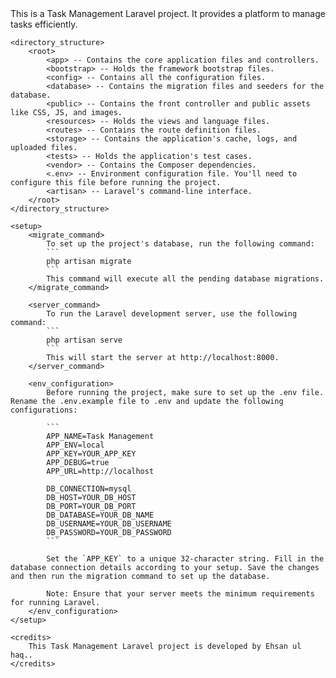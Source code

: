 <readme>
    <title>Task Management - Laravel Project</title>
    <description>
        This is a Task Management Laravel project. It provides a platform to manage tasks efficiently.
    </description>

    <directory_structure>
        <root>
            <app> -- Contains the core application files and controllers.
            <bootstrap> -- Holds the framework bootstrap files.
            <config> -- Contains all the configuration files.
            <database> -- Contains the migration files and seeders for the database.
            <public> -- Contains the front controller and public assets like CSS, JS, and images.
            <resources> -- Holds the views and language files.
            <routes> -- Contains the route definition files.
            <storage> -- Contains the application's cache, logs, and uploaded files.
            <tests> -- Holds the application's test cases.
            <vendor> -- Contains the Composer dependencies.
            <.env> -- Environment configuration file. You'll need to configure this file before running the project.
            <artisan> -- Laravel's command-line interface.
        </root>
    </directory_structure>

    <setup>
        <migrate_command>
            To set up the project's database, run the following command:
            ```
            php artisan migrate
            ```
            This command will execute all the pending database migrations.
        </migrate_command>

        <server_command>
            To run the Laravel development server, use the following command:
            ```
            php artisan serve
            ```
            This will start the server at http://localhost:8000.
        </server_command>

        <env_configuration>
            Before running the project, make sure to set up the .env file. Rename the .env.example file to .env and update the following configurations:

            ```
            APP_NAME=Task Management
            APP_ENV=local
            APP_KEY=YOUR_APP_KEY
            APP_DEBUG=true
            APP_URL=http://localhost

            DB_CONNECTION=mysql
            DB_HOST=YOUR_DB_HOST
            DB_PORT=YOUR_DB_PORT
            DB_DATABASE=YOUR_DB_NAME
            DB_USERNAME=YOUR_DB_USERNAME
            DB_PASSWORD=YOUR_DB_PASSWORD
            ```

            Set the `APP_KEY` to a unique 32-character string. Fill in the database connection details according to your setup. Save the changes and then run the migration command to set up the database.

            Note: Ensure that your server meets the minimum requirements for running Laravel.
        </env_configuration>
    </setup>

    <credits>
        This Task Management Laravel project is developed by Ehsan ul haq..
    </credits>
</readme>
